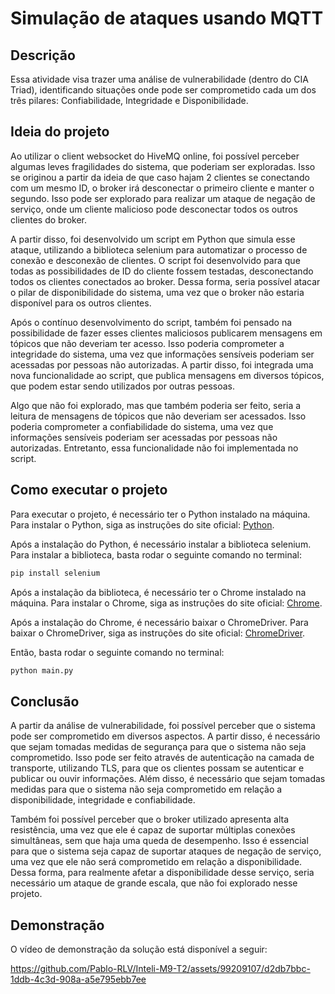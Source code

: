 # Simulação de ataques usando MQTT

## Descrição

Essa atividade visa trazer uma análise de vulnerabilidade (dentro do CIA Triad), identificando situações onde pode ser comprometido cada um dos três pilares: Confiabilidade, Integridade e Disponibilidade.

## Ideia do projeto

Ao utilizar o client websocket do HiveMQ online, foi possível perceber algumas leves fragilidades do sistema, que poderiam ser exploradas. Isso se originou a partir da ideia de que caso hajam 2 clientes se conectando com um mesmo ID, o broker irá desconectar o primeiro cliente e manter o segundo. Isso pode ser explorado para realizar um ataque de negação de serviço, onde um cliente malicioso pode desconectar todos os outros clientes do broker.

A partir disso, foi desenvolvido um script em Python que simula esse ataque, utilizando a biblioteca selenium para automatizar o processo de conexão e desconexão de clientes. O script foi desenvolvido para que todas as possibilidades de ID do cliente fossem testadas, desconectando todos os clientes conectados ao broker. Dessa forma, seria possível atacar o pilar de disponibilidade do sistema, uma vez que o broker não estaria disponível para os outros clientes.

Após o contínuo desenvolvimento do script, também foi pensado na possibilidade de fazer esses clientes maliciosos publicarem mensagens em tópicos que não deveriam ter acesso. Isso poderia comprometer a integridade do sistema, uma vez que informações sensíveis poderiam ser acessadas por pessoas não autorizadas. A partir disso, foi integrada uma nova funcionalidade ao script, que publica mensagens em diversos tópicos, que podem estar sendo utilizados por outras pessoas.

Algo que não foi explorado, mas que também poderia ser feito, seria a leitura de mensagens de tópicos que não deveriam ser acessados. Isso poderia comprometer a confiabilidade do sistema, uma vez que informações sensíveis poderiam ser acessadas por pessoas não autorizadas. Entretanto, essa funcionalidade não foi implementada no script.

## Como executar o projeto

Para executar o projeto, é necessário ter o Python instalado na máquina. Para instalar o Python, siga as instruções do site oficial: [Python](https://www.python.org/downloads/).

Após a instalação do Python, é necessário instalar a biblioteca selenium. Para instalar a biblioteca, basta rodar o seguinte comando no terminal:

```bash
pip install selenium
```

Após a instalação da biblioteca, é necessário ter o Chrome instalado na máquina. Para instalar o Chrome, siga as instruções do site oficial: [Chrome](https://www.google.com/intl/pt-BR/chrome/).

Após a instalação do Chrome, é necessário baixar o ChromeDriver. Para baixar o ChromeDriver, siga as instruções do site oficial: [ChromeDriver](https://sites.google.com/chromium.org/driver/).

Então, basta rodar o seguinte comando no terminal:

```bash
python main.py
```

## Conclusão

A partir da análise de vulnerabilidade, foi possível perceber que o sistema pode ser comprometido em diversos aspectos. A partir disso, é necessário que sejam tomadas medidas de segurança para que o sistema não seja comprometido. Isso pode ser feito através de autenticação na camada de transporte, utilizando TLS, para que os clientes possam se autenticar e publicar ou ouvir informações. Além disso, é necessário que sejam tomadas medidas para que o sistema não seja comprometido em relação a disponibilidade, integridade e confiabilidade.

Também foi possível perceber que o broker utilizado apresenta alta resistência, uma vez que ele é capaz de suportar múltiplas conexões simultâneas, sem que haja uma queda de desempenho. Isso é essencial para que o sistema seja capaz de suportar ataques de negação de serviço, uma vez que ele não será comprometido em relação a disponibilidade. Dessa forma, para realmente afetar a disponibilidade desse serviço, seria necessário um ataque de grande escala, que não foi explorado nesse projeto.

## Demonstração

O vídeo de demonstração da solução está disponível a seguir:

<https://github.com/Pablo-RLV/Inteli-M9-T2/assets/99209107/d2db7bbc-1ddb-4c3d-908a-a5e795ebb7ee>

